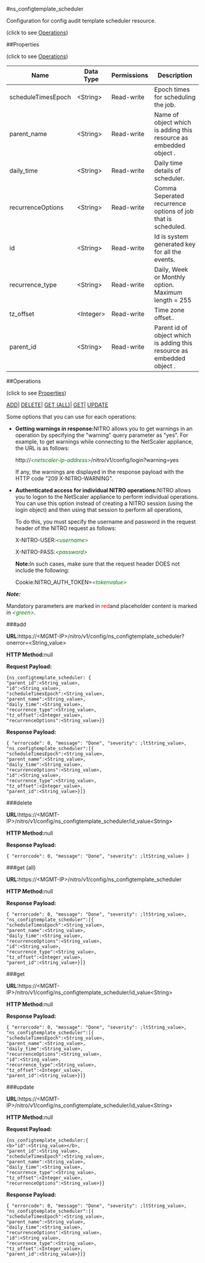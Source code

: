 #ns_configtemplate_scheduler



Configuration for config audit template scheduler resource.

<span>(click to see [Operations](#operations))</span>



##Properties 

<span>(click to see [Operations](#operations))</span>





<table><thead><tr><th>Name</th><th>Data Type</th><th>Permissions</th><th>Description</th></tr></thead><tbody><tr><td>scheduleTimesEpoch</td><td>&lt;String></td><td>Read-write</td><td>Epoch times for scheduling the job.</td></tr><tr><td>parent_name</td><td>&lt;String></td><td>Read-write</td><td>Name of object which is adding this resource as embedded object .</td></tr><tr><td>daily_time</td><td>&lt;String></td><td>Read-write</td><td>Daily time details of scheduler.</td></tr><tr><td>recurrenceOptions</td><td>&lt;String></td><td>Read-write</td><td>Comma Seperated recurrence options of job that is scheduled.</td></tr><tr><td>id</td><td>&lt;String></td><td>Read-write</td><td>Id is system generated key for all the events.</td></tr><tr><td>recurrence_type</td><td>&lt;String></td><td>Read-write</td><td>Daily, Week or Monthly option.<br>Maximum length = 255</td></tr><tr><td>tz_offset</td><td>&lt;Integer></td><td>Read-write</td><td>Time zone offset..</td></tr><tr><td>parent_id</td><td>&lt;String></td><td>Read-write</td><td>Parent id of object which is adding this resource as embedded object .</td></tr></tbody></table>

##Operations 

<span>(click to see [Properties](#properties))</span>





[ADD](#all)| [DELETE](#delete)| [GET (ALL)](#get-all)| [GET](#get)| [UPDATE](#update)





Some options that you can use for each operations:

<ul><li><p><b>Getting warnings in response:</b>NITRO allows you to get warnings in an operation by specifying the "warning" query parameter as "yes". For example, to get warnings while connecting to the NetScaler appliance, the URL is as follows:</p><p>http://<span style="color:green;font-style:italic;">&lt;netscaler-ip-address&gt;</span>/nitro/v1/config/login?warning=yes</p><p>If any, the warnings are displayed in the response payload with the HTTP code "209 X-NITRO-WARNING".</p></li><li><p><b>Authenticated access for individual NITRO operations:</b>NITRO allows you to logon to the NetScaler appliance to perform individual operations. You can use this option instead of creating a NITRO session (using the login object) and then using that session to perform all operations,</p><p>To do this, you must specify the username and password in the request header of the NITRO request as follows:</p><p>X-NITRO-USER:<span style="color:green;font-style:italic;">&lt;username&gt;</span></p><p>X-NITRO-PASS:<span style="color:green;font-style:italic;">&lt;password&gt;</span></p><p><b>Note:</b>In such cases, make sure that the request header DOES not include the following:</p><p>Cookie:NITRO_AUTH_TOKEN=<span style="color:green;font-style:italic;">&lt;tokenvalue&gt;</span></p></li></ul>







***Note:*** 

Mandatory parameters are marked in <span style="color:#FF0000;">red</span>and placeholder content is marked in <span style="color:green;font-style:italic">&lt;green&gt;</span>.



###add







<b>URL:</b>https://&lt;MGMT-IP&gt;/nitro/v1/config/ns_configtemplate_scheduler?onerror=&lt;String_value&gt;

<b>HTTP Method:</b>null

<b>Request Payload: </b>
```
{ns_configtemplate_scheduler: {
"parent_id":<String_value>,
"id":<String_value>,
"scheduleTimesEpoch":<String_value>,
"parent_name":<String_value>,
"daily_time":<String_value>,
"recurrence_type":<String_value>,
"tz_offset":<Integer_value>,
"recurrenceOptions":<String_value>}}
```

<b>Response Payload: </b>
```
{ "errorcode": 0, "message": "Done", "severity": ;ltString_value>, "ns_configtemplate_scheduler":[{
"scheduleTimesEpoch":<String_value>,
"parent_name":<String_value>,
"daily_time":<String_value>,
"recurrenceOptions":<String_value>,
"id":<String_value>,
"recurrence_type":<String_value>,
"tz_offset":<Integer_value>,
"parent_id":<String_value>}]}
```







###delete







<b>URL:</b>https://&lt;MGMT-IP&gt;/nitro/v1/config/ns_configtemplate_scheduler/id_value&lt;String&gt;

<b>HTTP Method:</b>null

<b>Response Payload: </b>
```
{ "errorcode": 0, "message": "Done", "severity": ;ltString_value> }
```







###get (all)







<b>URL:</b>https://&lt;MGMT-IP&gt;/nitro/v1/config/ns_configtemplate_scheduler

<b>HTTP Method:</b>null

<b>Response Payload: </b>
```
{ "errorcode": 0, "message": "Done", "severity": ;ltString_value>, "ns_configtemplate_scheduler":[{
"scheduleTimesEpoch":<String_value>,
"parent_name":<String_value>,
"daily_time":<String_value>,
"recurrenceOptions":<String_value>,
"id":<String_value>,
"recurrence_type":<String_value>,
"tz_offset":<Integer_value>,
"parent_id":<String_value>}]}
```







###get







<b>URL:</b>https://&lt;MGMT-IP&gt;/nitro/v1/config/ns_configtemplate_scheduler/id_value&lt;String&gt;

<b>HTTP Method:</b>null

<b>Response Payload: </b>
```
{ "errorcode": 0, "message": "Done", "severity": ;ltString_value>, "ns_configtemplate_scheduler":[{
"scheduleTimesEpoch":<String_value>,
"parent_name":<String_value>,
"daily_time":<String_value>,
"recurrenceOptions":<String_value>,
"id":<String_value>,
"recurrence_type":<String_value>,
"tz_offset":<Integer_value>,
"parent_id":<String_value>}]}
```







###update







<b>URL:</b>https://&lt;MGMT-IP&gt;/nitro/v1/config/ns_configtemplate_scheduler/id_value&lt;String&gt;

<b>HTTP Method:</b>null

<b>Request Payload: </b>
```
{ns_configtemplate_scheduler:{
<b>"id":<String_value></b>,
"parent_id":<String_value>,
"scheduleTimesEpoch":<String_value>,
"parent_name":<String_value>,
"daily_time":<String_value>,
"recurrence_type":<String_value>,
"tz_offset":<Integer_value>,
"recurrenceOptions":<String_value>}}
```

<b>Response Payload: </b>
```
{ "errorcode": 0, "message": "Done", "severity": ;ltString_value>, "ns_configtemplate_scheduler":[{
"scheduleTimesEpoch":<String_value>,
"parent_name":<String_value>,
"daily_time":<String_value>,
"recurrenceOptions":<String_value>,
"id":<String_value>,
"recurrence_type":<String_value>,
"tz_offset":<Integer_value>,
"parent_id":<String_value>}]}
```








